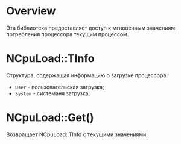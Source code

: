 Overview
===
Эта библиотека предоставляет доступ к мгновенным значениям потребления процессора текущим процессом.

NCpuLoad::TInfo
===
Структура, содержащая информацию о загрузке процессора:
* `User` - пользовательская загрузка;
* `System` - системаня загрузка;

NCpuLoad::Get()
===
Возвращает NCpuLoad::TInfo с текущими значениями.
